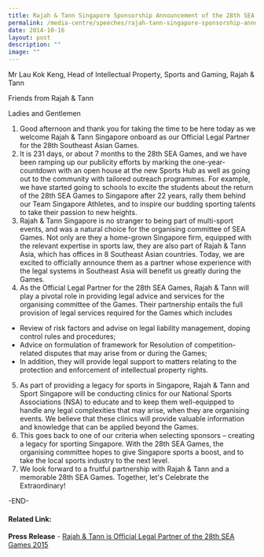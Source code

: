 ```yaml
---
title: Rajah & Tann Singapore Sponsorship Announcement of the 28th SEA Games
permalink: /media-centre/speeches/rajah-tann-singapore-sponsorship-announcement-of-the-28th-sea-games/
date: 2014-10-16
layout: post
description: ""
image: ""
---
```

Mr Lau Kok Keng, Head of Intellectual Property, Sports and Gaming, Rajah & Tann

Friends from Rajah & Tann

Ladies and Gentlemen

1. Good afternoon and thank you for taking the time to be here today as we welcome Rajah & Tann Singapore onboard as our Official Legal Partner for the 28th Southeast Asian Games.
2. It is 231 days, or about 7 months to the 28th SEA Games, and we have been ramping up our publicity efforts by marking the one-year-countdown with an open house at the new Sports Hub as well as going out to the community with tailored outreach programmes. For example, we have started going to schools to excite the students about the return of the 28th SEA Games to Singapore after 22 years, rally them behind our Team Singapore Athletes, and to inspire our budding sporting talents to take their passion to new heights. 
3. Rajah & Tann Singapore is no stranger to being part of multi-sport events, and was a natural choice for the organising committee of SEA Games. Not only are they a home-grown Singapore firm, equipped with the relevant expertise in sports law, they are also part of Rajah & Tann Asia, which has offices in 8 Southeast Asian countries. Today, we are excited to officially announce them as a partner whose experience with the legal systems in Southeast Asia will benefit us greatly during the Games.
4. As the Official Legal Partner for the 28th SEA Games, Rajah & Tann will play a pivotal role in providing legal advice and services for the organising committee of the Games. Their partnership entails the full provision of legal services required for the Games which includes  
* Review of risk factors and advise on legal liability management, doping control rules and procedures;  
* Advice on formulation of framework for Resolution of competition-related disputes that may arise from or during the Games;  
* In addition, they will provide legal support to matters relating to the protection and enforcement of intellectual property rights.
5. As part of providing a legacy for sports in Singapore, Rajah & Tann and Sport Singapore will be conducting clinics for our National Sports Associations (NSA) to educate and to keep them well-equipped to handle any legal complexities that may arise, when they are organising events. We believe that these clinics will provide valuable information and knowledge that can be applied beyond the Games.
6. This goes back to one of our criteria when selecting sponsors – creating a legacy for sporting Singapore. With the 28th SEA Games, the organising committee hopes to give Singapore sports a boost, and to take the local sports industry to the next level.
7. We look forward to a fruitful partnership with Rajah & Tann and a memorable 28th SEA Games. Together, let's Celebrate the Extraordinary!

-END-

#### **Related Link:**

**Press Release** - [Rajah & Tann is Official Legal Partner of the 28th SEA Games 2015](/media-centre/speeches/rajah-and-tann-is-official-legal-partner-of-the-28th-sea-games-2015/)